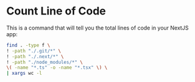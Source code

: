 # Count Line of Code

This is a command that will tell you the total lines of code in your NextJS app:

```sh
find . -type f \
! -path "./.git/*" \
! -path "./.next/*" \
! -path "./node_modules/*" \
\( -name "*.ts" -o -name "*.tsx" \) \
| xargs wc -l
```
